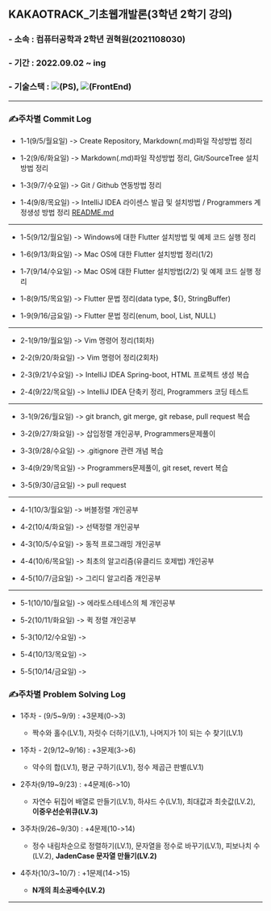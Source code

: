 ## KAKAOTRACK_기초웹개발론(3학년 2학기 강의)

### - 소속 : 컴퓨터공학과 2학년 권혁원(2021108030)

### - 기간 : 2022.09.02 ~ ing

### - 기술스택 : <img src="https://img.shields.io/badge/Python-000080?style=flat-square&logo=python&logoColor=white"/>(PS), <img src="https://img.shields.io/badge/JavaScript-FFCA28?style=flat-square&logo=javascript&logoColor=white"/>(FrontEnd)

-----------------------------------

### ✍️주차별 Commit Log

- 1-1(9/5/월요일) -> Create Repository, Markdown(.md)파일 작성방법 정리

- 1-2(9/6/화요일) -> Markdown(.md)파일 작성방법 정리, Git/SourceTree 설치방법 정리

- 1-3(9/7/수요일) -> Git / Github 연동방법 정리

- 1-4(9/8/목요일) -> IntelliJ IDEA 라이센스 발급 및 설치방법 / Programmers 계정생성 방법 정리 [README.md](README.md) 

--------

- 1-5(9/12/월요일) -> Windows에 대한 Flutter 설치방법 및 예제 코드 실행 정리

- 1-6(9/13/화요일) -> Mac OS에 대한 Flutter 설치방법 정리(1/2)

- 1-7(9/14/수요일) -> Mac OS에 대한 Flutter 설치방법(2/2) 및 예제 코드 실행 정리

- 1-8(9/15/목요일) -> Flutter 문법 정리(data type, ${}, StringBuffer)

- 1-9(9/16/금요일) -> Flutter 문법 정리(enum, bool, List, NULL)

---------

- 2-1(9/19/월요일) -> Vim 명령어 정리(1회차)

- 2-2(9/20/화요일) -> Vim 명령어 정리(2회차)

- 2-3(9/21/수요일) -> IntelliJ IDEA Spring-boot, HTML 프로젝트 생성 복습

- 2-4(9/22/목요일) -> IntelliJ IDEA 단축키 정리, Programmers 코딩 테스트

-------------------

- 3-1(9/26/월요일) -> git branch, git merge, git rebase, pull request 복습

- 3-2(9/27/화요일) -> 삽입정렬 개인공부, Programmers문제풀이

- 3-3(9/28/수요일) -> .gitignore 관련 개념 복습

- 3-4(9/29/목요일) -> Programmers문제풀이, git reset, revert 복습

- 3-5(9/30/금요일) -> pull request

----

- 4-1(10/3/월요일) -> 버블정렬 개인공부

- 4-2(10/4/화요일) -> 선택정렬 개인공부

- 4-3(10/5/수요일) -> 동적 프로그래밍 개인공부

- 4-4(10/6/목요일) -> 최초의 알고리즘(유클리드 호제법) 개인공부

- 4-5(10/7/금요일) -> 그리디 알고리즘 개인공부

----

- 5-1(10/10/월요일) -> 에라토스테네스의 체 개인공부

- 5-2(10/11/화요일) -> 퀵 정렬 개인공부

- 5-3(10/12/수요일) -> 

- 5-4(10/13/목요일) -> 

- 5-5(10/14/금요일) -> 



### ✍️주차별 Problem Solving Log

- 1주차 - (9/5~9/9) : +3문제(0->3)

    - 짝수와 홀수(LV.1), 자릿수 더하기(LV.1), 나머지가 1이 되는 수 찾기(LV.1)
- 1주차 - 2(9/12~9/16) : +3문제(3->6)

    - 약수의 합(LV.1), 평균 구하기(LV.1), 정수 제곱근 판별(LV.1)
- 2주차(9/19~9/23) : +4문제(6->10)

    - 자연수 뒤집어 배열로 만들기(LV.1), 하샤드 수(LV.1), 최대값과 최솟값(LV.2), **이중우선순위큐(LV.3)**
- 3주차(9/26~9/30) : +4문제(10->14)
    - 정수 내림차순으로 정렬하기(LV.1), 문자열을 정수로 바꾸기(LV.1), 피보나치 수(LV.2), **JadenCase 문자열 만들기(LV.2)**
    
- 4주차(10/3~10/7) : +1문제(14->15)
    - **N개의 최소공배수(LV.2)**
    

---------------------

